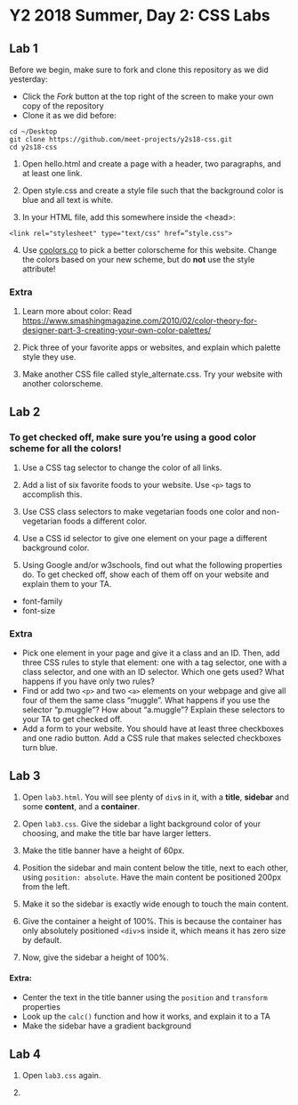 # Y2 2018 Summer, Day 2: CSS Labs

## Lab 1
Before we begin, make sure to fork and clone this repository as we did yesterday:

  - Click the *Fork* button at the top right of the screen to make your own copy of the repository
  - Clone it as we did before:
  ```
  cd ~/Desktop
  git clone https://github.com/meet-projects/y2s18-css.git
  cd y2s18-css
  ```
 
1. Open hello.html and create a page with a header, two paragraphs, and at least one link.

2. Open style.css and create a style file such that the background color is blue and all text is white.

3. In your HTML file, add this somewhere inside the \<head\>:

```
<link rel="stylesheet" type="text/css" href=”style.css">
```

4. Use [coolors.co](coolors.co) to pick a better colorscheme for this website. Change the colors based on your new scheme, but do **not** use the style attribute!


### Extra

1. Learn more about color:
Read https://www.smashingmagazine.com/2010/02/color-theory-for-designer-part-3-creating-your-own-color-palettes/

2. Pick three of your favorite apps or websites, and explain which palette style they use.

3. Make another CSS file called style_alternate.css. Try your website with another colorscheme.


## Lab 2

### To get checked off, make sure you’re using a good color scheme for all the colors!

1. Use a CSS tag selector to change the color of all links.

2. Add a list of six favorite foods to your website. Use `<p>` tags to accomplish this. 

3. Use CSS class selectors to make vegetarian foods one color and non-vegetarian foods a different color.

4. Use a CSS id selector to give one element on your page a different background color.

5. Using Google and/or w3schools, find out what the following properties do. To get checked off, show each of them off on your website and explain them to your TA.
- font-family
- font-size

### Extra

- Pick one element in your page and give it a class and an ID. Then, add three CSS rules to style that element: one with a tag selector, one with a class selector, and one with an ID selector. Which one gets used? What happens if you have only two rules?
- Find or add two `<p>` and two `<a>` elements on your webpage and give all four of them the same class “muggle”. What happens if you use the selector “p.muggle”? How about “a.muggle”? Explain these selectors to your TA to get checked off.
- Add a form to your website. You should have at least three checkboxes and one radio button. Add a CSS rule that makes selected checkboxes turn blue.

## Lab 3

1. Open `lab3.html`. You will see plenty of `div`s in it, with a **title**, **sidebar** and some **content**, and a **container**.

2. Open `lab3.css`. Give the sidebar a light background color of your choosing, and make the title bar have larger letters.

3. Make the title banner have a height of 60px.

4. Position the sidebar and main content below the title, next to each other, using `position: absolute`. Have the main content be positioned 200px from the left.

5. Make it so the sidebar is exactly wide enough to touch the main content.

6. Give the container a height of 100%. This is because the container has only absolutely positioned `<div>`s inside it, which means it has zero size by default.

7. Now, give the sidebar a height of 100%.

#### Extra:
- Center the text in the title banner using the `position` and `transform` properties
- Look up the `calc()` function and how it works, and explain it to a TA
- Make the sidebar have a gradient background


## Lab 4

1. Open `lab3.css` again.

2. 